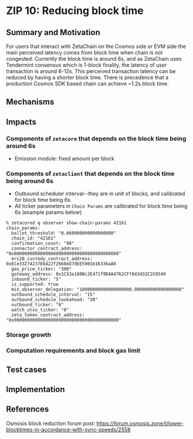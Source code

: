 # ZIP 10: Reducing block time 

## Summary and Motivation

For users that interact with ZetaChain on the Cosmos side or EVM side the main perceived
latency comes from block time when chain is not congested.  Currently the block time is around 6s,
and as ZetaChain uses Tendermint consensus which is 1-block finality, the latency of user
transaction is around 6-12s. This perceived transaction latency can be reduced by having
a shorter block time.  There is precedence that a production Cosmos SDK based chain can achieve
~1.2s block time. 


## Mechanisms



## Impacts

### Components of `zetacore` that depends on the block time being around 6s
- Emission module: fixed amount per block

### Components of `zetaclient` that depends on the block time being around 6s
- Outbound scheduler interval--they are in unit of blocks, and calibrated for block time being 6s.
- All ticker parameters in `Chain Params` are calibrated for block time being 6s (example params below)
```
% zetacored q observer show-chain-params 42161
chain_params:
  ballot_threshold: "0.660000000000000000"
  chain_id: "42161"
  confirmation_count: "90"
  connector_contract_address: "0x0000000000000000000000000000000000000000"
  erc20_custody_contract_address: 0xECe33274237E6422f2668eD7dEE5901b16336aA0
  gas_price_ticker: "300"
  gateway_address: 0x1C53e188Bc2E471f9D4A4762CFf843d32C2C8549
  inbound_ticker: "5"
  is_supported: true
  min_observer_delegation: "10000000000000000000.000000000000000000"
  outbound_schedule_interval: "15"
  outbound_schedule_lookahead: "30"
  outbound_ticker: "8"
  watch_utxo_ticker: "0"
  zeta_token_contract_address: "0x0000000000000000000000000000000000000000"
```

### Storage growth

### Computation requirements and block gas limit

## Test cases

## Implementation

## References

Osmosis block reduction forum post: https://forum.osmosis.zone/t/lower-blocktimes-in-accordance-with-sync-speeds/2558
